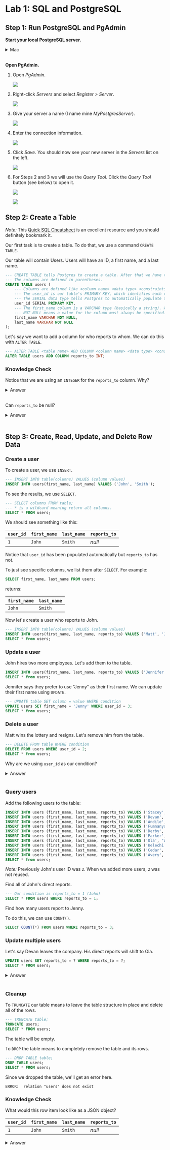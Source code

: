 # Lab 1: SQL and PostgreSQL

## Step 1: Run PostgreSQL and PgAdmin

**Start your local PostgreSQL server.**

<details>
<summary>Mac</summary>
<br/>

1. Open *Postgres.app*.

    ![](./images/postgres/postgres-open.png)

2. Click *Initialize*.

    ![](./images/postgres/postgres-initialize.png)

3. The server is now running with the following default settings:

    - Host: `localhost`
    - Port: `5432`
    - User: *Your system username*
    - Database: *Your system username*
    - Password: *None*
    - Connection URL: `postgresql://localhost`

</details>
<br/>

**Open PgAdmin.**

1. Open *PgAdmin*.

    ![](./images/pgadmin/pgadmin-open.png)

2. Right-click *Servers* and select *Register > Server*.

    ![](./images/pgadmin/pgadmin-register.png)

3. Give your server a name (I name mine *MyPostgresServer*).

    ![](./images/pgadmin/pgadmin-name.png)

4. Enter the connection information.

    ![](./images/pgadmin/pgadmin-connection.png)

5. Click *Save*. You should now see your new server in the *Servers* list on the left.

    ![](./images/pgadmin/pgadmin-list.png)

6. For Steps 2 and 3 we will use the *Query Tool*. Click the *Query Tool* button (see below) to open it.

    ![](./images/pgadmin/postgres-query-tool-open.png)

    ![](./images/pgadmin/postgres-query-tool-show.png)

## Step 2: Create a Table

*Note:* This [Quick SQL Cheatsheet](https://github.com/enochtangg/quick-SQL-cheatsheet) is an excellent resource and you should definitely bookmark it.

Our first task is to create a table. To do that, we use a command `CREATE TABLE`.

Our table will contain Users. Users will have an ID, a first name, and a last name.

```sql
--- CREATE TABLE tells Postgres to create a table. After that we have the table name "users".
--- The columns are defined in parentheses.
CREATE TABLE users (
    --- Columns are defined like <column name> <data type> <constraints> (columns);
    --- The user_id is our table's PRIMARY KEY, which identifies each row. It must be unique and not null.
    --- The SERIAL data type tells Postgres to automatically populate this column with an auto-incrementing `INTEGER` value.
    user_id SERIAL PRIMARY KEY,
    --- The first_name column is a VARCHAR type (basically a string). We could say VARCHAR(n) to limit the number of characters to n.
    --- NOT NULL means a value for the column must always be specified.
    first_name VARCHAR NOT NULL,
    last_name VARCHAR NOT NULL
);
```

Let's say we want to add a column for who reports to whom. We can do this with `ALTER TABLE`.

```sql
--- ALTER TABLE <table name> ADD COLUMN <column name> <data type> <constraints>;
ALTER TABLE users ADD COLUMN reports_to INT;
```

### Knowledge Check

Notice that we are using an `INTEGER` for the `reports_to` column. Why?

<details>
<summary>Answer</summary>
<br/>

The value for `reports_to` will be the `user_id` of the respective user's manager.
The `user_id` should never change, but `first_name` and `last_name` can.
</details>
<br/>

Can `reports_to` be null?

<details>
<summary>Answer</summary>
<br/>

Yes. We did not add the `PRIMARY KEY` constraint (because we already have one) and we did not add a `NOT NULL` constraint.
</details>
<br/>

## Step 3: Create, Read, Update, and Delete Row Data

### Create a user

To create a user, we use `INSERT`.

```sql
--- INSERT INTO table(columns) VALUES (column values)
INSERT INTO users(first_name, last_name) VALUES ('John', 'Smith');
```

To see the results, we use `SELECT`.

```sql
--- SELECT columns FROM table;
--- * is a wildcard meaning return all columns.
SELECT * FROM users;
```

We should see something like this:

| `user_id` | `first_name`  | `last_name`   | `reports_to`
|---        |---            |---            |---
| `1`       | `John`        | `Smith`       | *null*

Notice that `user_id` has been populated automatically but `reports_to` has not.

To just see specific columns, we list them after `SELECT`. For example:

```sql
SELECT first_name, last_name FROM users;
```

returns:

| `first_name`  | `last_name`
|---            |---
| `John`        | `Smith`

Now let's create a user who reports to John.

```sql
--- INSERT INTO table(columns) VALUES (column values)
INSERT INTO users(first_name, last_name, reports_to) VALUES ('Matt', 'Jones', 1);
SELECT * from users;
```

### Update a user

John hires two more employees. Let's add them to the table.

```sql
INSERT INTO users(first_name, last_name, reports_to) VALUES ('Jennifer', 'Williams', 1);
SELECT * from users;
```

Jennifer says they prefer to use "Jenny" as their first name. We can update their first name using `UPDATE`.

```sql
--- UPDATE table SET column = value WHERE condition
UPDATE users SET first_name = 'Jenny' WHERE user_id = 3;
SELECT * from users;
```

### Delete a user

Matt wins the lottery and resigns. Let's remove him from the table.

```sql
--- DELETE FROM table WHERE condition
DELETE FROM users WHERE user_id = 2;
SELECT * from users;
```

Why are we using `user_id` as our condition?

<details>
<summary>Answer</summary>
<br/>

We only want to delete Matt from our table, so we use the ID because it is guaranteed to be unique and not null.

We can use any condition, however, and may delete multiple rows at once. `DELETE` should be used with caution!
</details>
<br/>

### Query users

Add the following users to the table:

```sql
INSERT INTO users (first_name, last_name, reports_to) VALUES ('Stacey', 'Milton', 1);
INSERT INTO users (first_name, last_name, reports_to) VALUES ('Devan', 'Raines', 1);
INSERT INTO users (first_name, last_name, reports_to) VALUES ('Andile', 'Perry', 1);
INSERT INTO users (first_name, last_name, reports_to) VALUES ('Fumnanya', 'Giffard', 1);
INSERT INTO users (first_name, last_name, reports_to) VALUES ('Derby', 'Travis', 3);
INSERT INTO users (first_name, last_name, reports_to) VALUES ('Parker', 'Hudson', 3);
INSERT INTO users (first_name, last_name, reports_to) VALUES ('Ola', 'Willis', 3);
INSERT INTO users (first_name, last_name, reports_to) VALUES ('Kelechi', 'Warwick', 3);
INSERT INTO users (first_name, last_name, reports_to) VALUES ('Cedar', 'Owston', 5);
INSERT INTO users (first_name, last_name, reports_to) VALUES ('Avery', 'Ljungman', 5);
SELECT * from users;
```

*Note:* Previously John's user ID was `2`. When we added more users, `2` was not reused.

Find all of John's direct reports.

```sql
--- Our condition is reports_to = 1 (John)
SELECT * FROM users WHERE reports_to = 1;
```

Find how many users report to Jenny.

To do this, we can use `COUNT()`.

```sql
SELECT COUNT(*) FROM users WHERE reports_to = 3;
```

### Update multiple users

Let's say Devan leaves the company. His direct reports will shift to Ola.

```sql
UPDATE users SET reports_to = ? WHERE reports_to = ?;
SELECT * FROM users;
```

<details>
<summary>Answer</summary>
<br/>

```sql
UPDATE users SET reports_to = 10 WHERE reports_to = 5;
SELECT * FROM users;
```
</details>
<br/>

### Cleanup

To `TRUNCATE` our table means to leave the table structure in place and delete all of the rows.

```sql
--- TRUNCATE table;
TRUNCATE users;
SELECT * FROM users;
```

The table will be empty.

To `DROP` the table means to completely remove the table and its rows.

```sql
--- DROP TABLE table;
DROP TABLE users;
SELECT * FROM users;
```

Since we dropped the table, we'll get an error here.

```
ERROR:  relation "users" does not exist
```

### Knowledge Check

What would this row item look like as a JSON object?

| `user_id` | `first_name`  | `last_name`   | `reports_to`
|---        |---            |---            |---
| `1`       | `John`        | `Smith`       | *null*

<details>
<summary>Answer</summary>
<br/>

```json
{
    "user_id": 1,
    "first_name": "John",
    "last_name": "Smith",
    "reports_to": null
}
```
</details>
